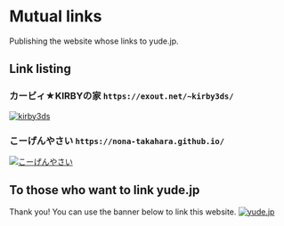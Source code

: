 # Mutual links
Publishing the website whose links to yude.jp.

## Link listing
### カービィ★KIRBYの家 `https://exout.net/~kirby3ds/`
[![kirby3ds](/static/images/mutual/kirby3ds.png)](https://exout.net/~kirby3ds/)

### こーげんやさい `https://nona-takahara.github.io/`
[![こーげんやさい](/static/images/mutual/nona-takahara.png)](https://nona-takahara.github.io/)


## To those who want to link yude.jp
Thank you! You can use the banner below to link this website.
[![yude.jp](/static/images/banner_new.png)](https://yude.jp)
